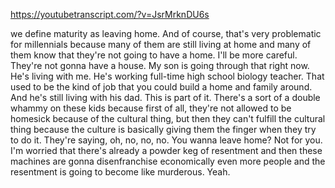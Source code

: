 https://youtubetranscript.com/?v=JsrMrknDU6s

 we define maturity as leaving home. And of course, that's very problematic for millennials because many of them are still living at home and many of them know that they're not going to have a home. I'll be more careful. They're not gonna have a house. My son is going through that right now. He's living with me. He's working full-time high school biology teacher. That used to be the kind of job that you could build a home and family around. And he's still living with his dad. This is part of it. There's a sort of a double whammy on these kids because first of all, they're not allowed to be homesick because of the cultural thing, but then they can't fulfill the cultural thing because the culture is basically giving them the finger when they try to do it. They're saying, oh, no, no, no. You wanna leave home? Not for you. I'm worried that there's already a powder keg of resentment and then these machines are gonna disenfranchise economically even more people and the resentment is going to become like murderous. Yeah.